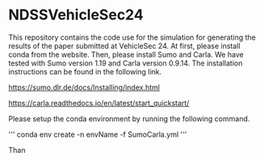 # NDSSVehicleSec24

This repository contains the code use for the simulation for generating the results of the paper submitted at VehicleSec 24. At first, please install conda from the website. Then, please install Sumo and Carla. We have tested with Sumo version 1.19 and Carla version 0.9.14. The installation instructions can be found in the following link.


https://sumo.dlr.de/docs/Installing/index.html

https://carla.readthedocs.io/en/latest/start_quickstart/

Please setup the conda environment by running the following command.

'''
conda env create -n envName -f SumoCarla.yml
'''

Than
